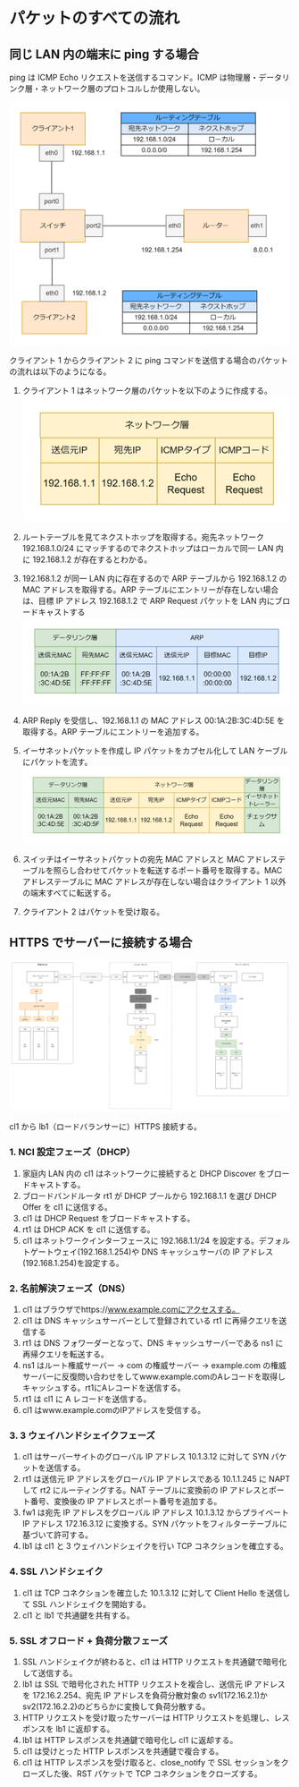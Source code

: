 # パケットのすべての流れ

## 同じ LAN 内の端末に ping する場合

ping は ICMP Echo リクエストを送信するコマンド。ICMP は物理層・データリンク層・ネットワーク層のプロトコルしか使用しない。

![pingの流れ](../image/ping流れ.png)

クライアント 1 からクライアント 2 に ping コマンドを送信する場合のパケットの流れは以下のようになる。

1. クライアント 1 はネットワーク層のパケットを以下のように作成する。
   ![pingパケット1](../image/pingパケット1.png)

2. ルートテーブルを見てネクストホップを取得する。宛先ネットワーク 192.168.1.0/24 にマッチするのでネクストホップはローカルで同一 LAN 内に 192.168.1.2 が存在するとわかる。

3. 192.168.1.2 が同一 LAN 内に存在するので ARP テーブルから 192.168.1.2 の MAC アドレスを取得する。ARP テーブルにエントリーが存在しない場合は、目標 IP アドレス 192.168.1.2 で ARP Request パケットを LAN 内にブロードキャストする
   ![ARPパケット](../image/pingパケット2.png)

4. ARP Reply を受信し、192.168.1.1 の MAC アドレス 00:1A:2B:3C:4D:5E を取得する。ARP テーブルにエントリーを追加する。

5. イーサネットパケットを作成し IP パケットをカプセル化して LAN ケーブルにパケットを流す。
   ![pingパケット](../image/pingパケット3.png)

6. スイッチはイーサネットパケットの宛先 MAC アドレスと MAC アドレステーブルを照らし合わせてパケットを転送するポート番号を取得する。MAC アドレステーブルに MAC アドレスが存在しない場合はクライアント 1 以外の端末すべてに転送する。

7. クライアント 2 はパケットを受け取る。

## HTTPS でサーバーに接続する場合

![論理構成図](../image/ネットワーク技術入門-論理構成図.drawio.png)

cl1 から lb1（ロードバランサーに）HTTPS 接続する。

### 1. NCI 設定フェーズ（DHCP）

1. 家庭内 LAN 内の cl1 はネットワークに接続すると DHCP Discover をブロードキャストする。
2. ブロードバンドルータ rt1 が DHCP プールから 192.168.1.1 を選び DHCP Offer を cl1 に送信する。
3. cl1 は DHCP Request をブロードキャストする。
4. rt1 は DHCP ACK を cl1 に送信する。
5. cl1 はネットワークインターフェースに 192.168.1.1/24 を設定する。デフォルトゲートウェイ(192.168.1.254)や DNS キャッシュサーバの IP アドレス(192.168.1.254)を設定する。

### 2. 名前解決フェーズ（DNS）

1. cl1 はブラウザでhttps://www.example.comにアクセスする。
2. cl1 は DNS キャッシュサーバーとして登録されている rt1 に再帰クエリを送信する
3. rt1 は DNS フォワーダーとなって、DNS キャッシュサーバーである ns1 に再帰クエリを転送する。
4. ns1 はルート権威サーバー → com の権威サーバー → example.com の権威サーバーに反復問い合わせをしてwww.example.comのAレコードを取得しキャッシュする。rt1にAレコードを送信する。
5. rt1 は cl1 に A レコードを送信する。
6. cl1 はwww.example.comのIPアドレスを受信する。

### 3. 3 ウェイハンドシェイクフェーズ

1. cl1 はサーバーサイトのグローバル IP アドレス 10.1.3.12 に対して SYN パケットを送信する。
2. rt1 は送信元 IP アドレスをグローバル IP アドレスである 10.1.1.245 に NAPT して rt2 にルーティングする。NAT テーブルに変換前の IP アドレスとポート番号、変換後の IP アドレスとポート番号を追加する。
3. fw1 は宛先 IP アドレスをグローバル IP アドレス 10.1.3.12 からプライベート IP アドレス 172.16.3.12 に変換する。SYN パケットをフィルターテーブルに基づいて許可する。
4. lb1 は cl1 と 3 ウェイハンドシェイクを行い TCP コネクションを確立する。

### 4. SSL ハンドシェイク

1. cl1 は TCP コネクションを確立した 10.1.3.12 に対して Client Hello を送信して SSL ハンドシェイクを開始する。
2. cl1 と lb1 で共通鍵を共有する。

### 5. SSL オフロード + 負荷分散フェーズ

1. SSL ハンドシェイクが終わると、cl1 は HTTP リクエストを共通鍵で暗号化して送信する。
2. lb1 は SSL で暗号化された HTTP リクエストを複合し、送信元 IP アドレスを 172.16.2.254、宛先 IP アドレスを負荷分散対象の sv1(172.16.2.1)か sv2(172.16.2.2)のどちらかに変換して負荷分散する。
3. HTTP リクエストを受け取ったサーバーは HTTP リクエストを処理し、レスポンスを lb1 に返却する。
4. lb1 は HTTP レスポンスを共通鍵で暗号化し cl1 に返却する。
5. cl1 は受けとった HTTP レスポンスを共通鍵で複合する。
6. cl1 は HTTP レスポンスを受け取ると、close_notify で SSL セッションをクローズした後、RST パケットで TCP コネクションをクローズする。
